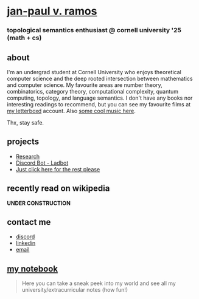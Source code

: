 # [jan-paul v. ramos](https://github.com/jpVinnie)
### topological semantics enthusiast @ cornell university '25 (math + cs)

## about
I'm an undergrad student at Cornell University who enjoys theoretical computer science and the deep rooted intersection between mathematics and computer science. My favourite areas are number theory, combinatorics, category theory, computational complexity, quantum computing, topology, and language semantics. I don't have any books nor interesting readings to recommend, but you can see my favourite films at [my letterboxd](https://letterboxd.com/Vinnely/) account. Also [some cool music here](https://bandcamp.com/jpvinnely).

Thx, stay safe.

## projects
- [Research](https://research.jpramos.me)
- [Discord Bot - Ladbot](https://github.com/Camto/Lad)
- [Just click here for the rest please](https://github.com/jpVinnie?tab=repositories)


## recently read on wikipedia 
**UNDER CONSTRUCTION**

## contact me
- [discord](https://discord.com/users/294518633541926912)
- [linkedin](https://www.linkedin.com/in/jan-paul-v-ramos-6268bb208/)
- [email](mailto:janpaul.ramos@protonmail.com)

## [my notebook](https://notes.jpramos.me)
> Here you can take a sneak peek into my world and see all my university/extracurricular notes (how fun!)